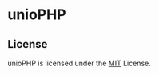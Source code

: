 unioPHP
=======

## License
unioPHP is licensed under the [MIT](http://opensource.org/licenses/MIT) License.